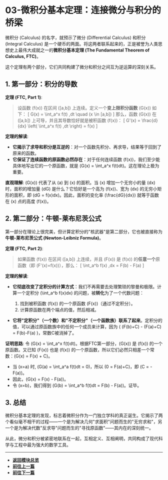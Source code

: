 # 03-微积分基本定理：连接微分与积分的桥梁

微积分 (Calculus) 的名字，就预示了微分 (Differential Calculus) 和积分 (Integral Calculus) 是一个硬币的两面。将这两者联系起来的，正是被誉为人类思想史上最伟大成就之一的**微积分基本定理 (The Fundamental Theorem of Calculus, FTC)**。

这个定理有两个部分，它们共同构建了微分和积分之间互为逆运算的深刻关系。

## 1. 第一部分：积分的导数

**定理 (FTC, Part 1)**:
> 设函数 \(f(x)\) 在区间 \([a,b]\) 上连续。定义一个**变上限积分函数** \(G(x)\) 如下：
> \[ G(x) = \int_a^x f(t) \,dt \quad (x \in [a,b]) \]
> 那么，函数 \(G(x)\) 在 \([a,b]\) 上可导，并且其导数恰好就是被积函数 \(f(x)\)：
> \[ G'(x) = \frac{d}{dx} \left( \int_a^x f(t) \,dt \right) = f(x) \]

**定理的解读**:

- **它揭示了求导和积分是互逆的**：对一个函数先积分、再求导，结果等于回到了原来的函数。
- **它保证了连续函数的原函数必然存在**：对于任何连续函数 \(f(x)\)，我们至少能具体地写出它的一个原函数，就是 \(G(x) = \int_a^x f(t)dt\)。这在理论上极为重要。

**直观理解**:
\(G(x)\) 代表了从 \(a\) 到 \(x\) 的面积。当 \(x\) 增加一个无穷小的量 \(dx\) 时，面积的增加量 \(dG\) 是什么？它恰好是一个高为 \(f(x)\)、宽为 \(dx\) 的无穷小矩形的面积，即 \(dG = f(x)dx\)。因此，面积的变化率 \(\frac{dG}{dx}\) 就等于函数在 \(x\) 点的高度 \(f(x)\)。

## 2. 第二部分：牛顿-莱布尼茨公式

第一部分在理论上很完美，但计算定积分的"核武器"是第二部分，它也被直接称为**牛顿-莱布尼茨公式 (Newton-Leibniz Formula)**。

**定理 (FTC, Part 2)**:
> 如果函数 \(f(x)\) 在区间 \([a,b]\) 上连续，并且 \(F(x)\) 是 \(f(x)\) 的**任意一个**原函数（即 \(F'(x)=f(x)\)），那么：
> \[ \int_a^b f(x) \,dx = F(b) - F(a) \]

**定理的解读**:

- **它彻底改变了定积分的计算方式**：我们不再需要去处理繁琐的黎曼和极限。计算一个定积分 \(\int_a^b f(x)dx\) 的问题，被**转化**为了一个代数问题：
  1. 找到被积函数 \(f(x)\) 的一个原函数 \(F(x)\)（通过不定积分）。
  2. 计算原函数在两个端点的值，然后相减。

- **它将"定积分"（一个数）和"不定积分"（一个函数族）联系了起来**。定积分的值，可以通过原函数族中的任何一个成员来计算，因为 \( (F(b)+C) - (F(a)+C) = F(b)-F(a) \)，常数C被消掉了。

**证明思路**:
令 \(G(x) = \int_a^x f(t)dt\)。根据FTC第一部分，\(G(x)\) 是 \(f(x)\) 的一个原函数。又已知 \(F(x)\) 也是 \(f(x)\) 的一个原函数，所以它们必然只相差一个常数：\(G(x) = F(x) + C\)。

- 当 \(x=a\) 时, \(G(a) = \int_a^a f(t)dt = 0\)，所以 \(0 = F(a)+C\)，即 \(C = -F(a)\)。
- 因此，\(G(x) = F(x) - F(a)\)。
- 令 \(x=b\)，我们得到 \(G(b) = \int_a^b f(t)dt = F(b) - F(a)\)。证毕。

## 3. 总结

微积分基本定理的发现，标志着微积分作为一门独立学科的真正诞生。它揭示了两个看似毫不相干的过程——一个是为解决几何"求面积"问题而生的"无穷求和"，另一个是为解决代数"反求导"问题而生的"寻找原函数"——其内在的深刻统一。

从此，微分和积分被紧密地联系在一起，互相定义、互相阐明，共同构成了现代科学与工程中最为强大的数学工具。

---

- **[返回模块总览](./00-模块总览.md)**
- **[前往上一篇](./02-不定积分与原函数.md)**
- **[前往下一篇](./04-积分技巧.md)**
